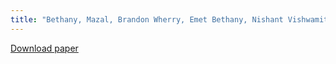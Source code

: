 ```yaml
---
title: "Bethany, Mazal, Brandon Wherry, Emet Bethany, Nishant Vishwamitra, and Peyman Najafirad. Deciphering Textual Authenticity: A Generalized Strategy through the Lens of Large Language Semantics for Detecting Human vs. Machine-Generated Text. arXiv preprint arXiv:2401.09407 (2024)."
---
```



[Download paper]([https://arxiv.org/pdf/2401.09407](https://arxiv.org/abs/2401.09407))
